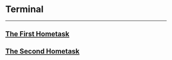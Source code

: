 # Terminal
___
## [The First Hometask](https://github.com/chelovechek159/first_Lesson_Terminal/blob/main/FirstLessonTerminal.md)

## [The Second Hometask](https://github.com/chelovechek159/Terminal/blob/main/2HT.md)
